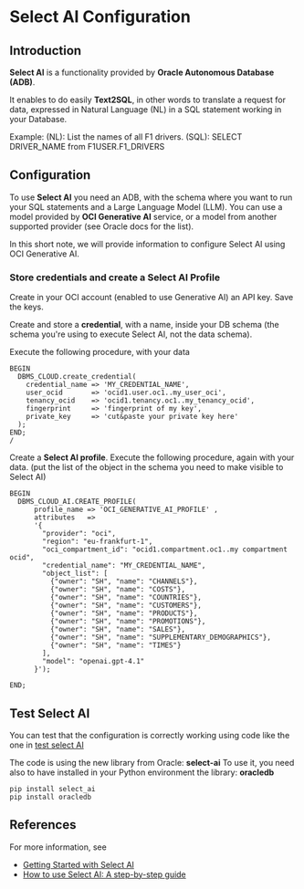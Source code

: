 # Select AI Configuration

## Introduction
**Select AI** is a functionality provided by **Oracle Autonomous Database (ADB)**.

It enables to do easily **Text2SQL**, in other words to translate a request for data, expressed in Natural Language (NL)
in a SQL statement working in your Database.

Example:
(NL): List the names of all F1 drivers.
(SQL): SELECT DRIVER_NAME from F1USER.F1_DRIVERS

## Configuration
To use **Select AI** you need an ADB, with the schema where you want to run your SQL statements and a Large Language Model (LLM).
You can use a model provided by **OCI Generative AI** service, or a model from another supported provider (see Oracle docs for the list).

In this short note, we will provide information to configure Select AI using OCI Generative AI.

### Store credentials and create a Select AI **Profile**
Create in your OCI account (enabled to use Generative AI) an API key. Save the keys.

Create and store a **credential**, with a name, inside your DB schema (the schema you're using to execute Select AI, not the data schema). 

Execute the following procedure, with your data

```
BEGIN
  DBMS_CLOUD.create_credential(
    credential_name => 'MY_CREDENTIAL_NAME',
    user_ocid       => 'ocid1.user.oc1..my_user_oci',
    tenancy_ocid    => 'ocid1.tenancy.oc1..my_tenancy_ocid',
    fingerprint     => 'fingerprint of my key',
    private_key     => 'cut&paste your private key here'
  );
END;
/
```

Create a **Select AI profile**. Execute the following procedure, again with your data.
(put the list of the object in the schema you need to make visible to Select AI)

```
BEGIN
  DBMS_CLOUD_AI.CREATE_PROFILE(
      profile_name => 'OCI_GENERATIVE_AI_PROFILE' ,
      attributes   =>
      '{
        "provider": "oci",
        "region": "eu-frankfurt-1",
        "oci_compartment_id": "ocid1.compartment.oc1..my compartment ocid",
        "credential_name": "MY_CREDENTIAL_NAME",
        "object_list": [
          {"owner": "SH", "name": "CHANNELS"},
          {"owner": "SH", "name": "COSTS"},
          {"owner": "SH", "name": "COUNTRIES"},
          {"owner": "SH", "name": "CUSTOMERS"},
          {"owner": "SH", "name": "PRODUCTS"},
          {"owner": "SH", "name": "PROMOTIONS"},
          {"owner": "SH", "name": "SALES"},
          {"owner": "SH", "name": "SUPPLEMENTARY_DEMOGRAPHICS"},
          {"owner": "SH", "name": "TIMES"}
        ],
        "model": "openai.gpt-4.1"
      }');

END;
```

## Test Select AI
You can test that the configuration is correctly working using code like the one in [test select AI](./test_selectai01.py)

The code is using the new library from Oracle: **select-ai**
To use it, you need also to have installed in your Python environment the library: **oracledb**

```
pip install select_ai
pip install oracledb
```

## References
For more information, see 
* [Getting Started with Select AI](https://docs.oracle.com/en-us/iaas/autonomous-database-serverless/doc/select-ai-get-started.html)
* [How to use Select AI: A step-by-step guide](https://blogs.oracle.com/datawarehousing/post/how-to-use-oracle-select-ai-a-stepbystep-guide-generative-ai)
